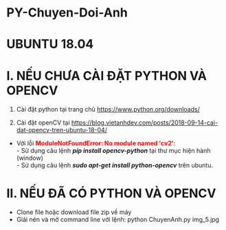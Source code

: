 # PY-Chuyen-Doi-Anh

# UBUNTU 18.04 #

# I. NẾU CHƯA CÀI ĐẶT PYTHON VÀ OPENCV

1. Cài đặt python tại trang chủ https://www.python.org/downloads/

2. Cài đặt openCV tại https://blog.vietanhdev.com/posts/2018-09-14-cai-dat-opencv-tren-ubuntu-18-04/
  + Với lỗi <span style="color: red"><strong>ModuleNotFoundError: No module named 'cv2'</strong></span>: <br>
   <span>- </span>Sử dụng câu lệnh <i><strong>pip install opencv-python</i></strong> tại thư mục hiện hành (window) <br>
   <span>- </span>Sử dụng câu lệnh <i><strong>sudo apt-get install python-opencv</strong></i> trên ubuntu.

# II. NẾU ĐÃ CÓ PYTHON VÀ OPENCV

- Clone file hoặc download file zip về máy
- Giải nén và mở command line với lệnh: python ChuyenAnh.py img_5.jpg
